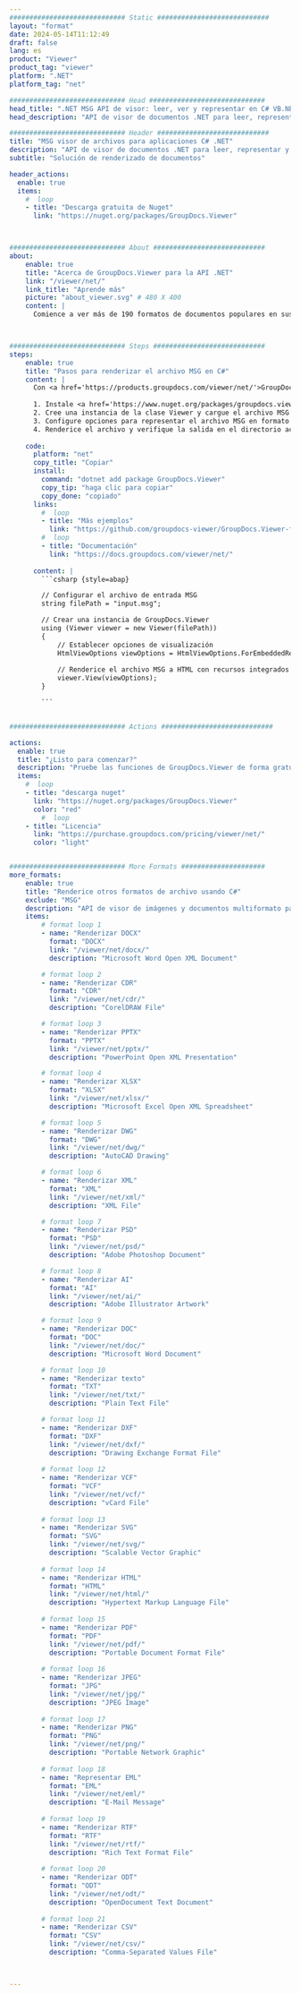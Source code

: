```yaml
---
############################# Static ############################
layout: "format"
date: 2024-05-14T11:12:49
draft: false
lang: es
product: "Viewer"
product_tag: "viewer"
platform: ".NET"
platform_tag: "net"

############################# Head #############################
head_title: ".NET MSG API de visor: leer, ver y representar en C# VB.NET"
head_description: "API de visor de documentos .NET para leer, representar y mostrar MSG en cualquier tipo de aplicaciones C#, ASP.NET, VB.NET y .NET Core."

############################# Header ############################
title: "MSG visor de archivos para aplicaciones C# .NET" 
description: "API de visor de documentos .NET para leer, representar y mostrar archivos MSG en cualquier tipo de aplicaciones C#, ASP.NET, VB.NET y .NET Core. Vea los archivos renderizados con formato y diseño reales en HTML5, PDF o como una imagen usando unas pocas líneas de código." 
subtitle: "Solución de renderizado de documentos" 

header_actions:
  enable: true
  items:
    #  loop
    - title: "Descarga gratuita de Nuget"
      link: "https://nuget.org/packages/GroupDocs.Viewer"



############################# About ############################
about:
    enable: true
    title: "Acerca de GroupDocs.Viewer para la API .NET"
    link: "/viewer/net/"
    link_title: "Aprende más"
    picture: "about_viewer.svg" # 480 X 400
    content: |
      Comience a ver más de 190 formatos de documentos populares en sus aplicaciones .NET usando GroupDocs.Viewer para API .NET agregando algunas líneas de código. Los desarrolladores pueden mostrar fácilmente PDF, procesamiento de textos, hojas de cálculo de Excel, presentaciones, Visio, proyectos, Outlook y muchos otros formatos de documentos populares en modos HTML5, imagen o PDF. La representación del documento es rápida, idéntica al archivo fuente original y no requiere la instalación de software adicional ni ninguna otra biblioteca externa.



############################# Steps ############################
steps:
    enable: true
    title: "Pasos para renderizar el archivo MSG en C#" 
    content: |
      Con <a href='https://products.groupdocs.com/viewer/net/'>GroupDocs.Viewer</a> puede renderizar MSG a HTML, JPEG, PNG o PDF en unos pocos pasos.
      
      1. Instale <a href='https://www.nuget.org/packages/groupdocs.viewer'>GroupDocs.Viewer para .NET</a> usando su administrador de paquetes favorito. 
      2. Cree una instancia de la clase Viewer y cargue el archivo MSG con la ruta completa.  
      3. Configure opciones para representar el archivo MSG en formato HTML, PNG, JPEG o PDF. 
      4. Renderice el archivo y verifique la salida en el directorio actual. 
   
    code:
      platform: "net"
      copy_title: "Copiar"
      install:
        command: "dotnet add package GroupDocs.Viewer"
        copy_tip: "haga clic para copiar"
        copy_done: "copiado"
      links:
        #  loop
        - title: "Más ejemplos"
          link: "https://github.com/groupdocs-viewer/GroupDocs.Viewer-for-.NET"
        #  loop
        - title: "Documentación"
          link: "https://docs.groupdocs.com/viewer/net/"
          
      content: |
        ```csharp {style=abap}

        // Configurar el archivo de entrada MSG
        string filePath = "input.msg";

        // Crear una instancia de GroupDocs.Viewer
        using (Viewer viewer = new Viewer(filePath))
        {
            // Establecer opciones de visualización
            HtmlViewOptions viewOptions = HtmlViewOptions.ForEmbeddedResources();
                
            // Renderice el archivo MSG a HTML con recursos integrados
            viewer.View(viewOptions);
        }

        ```            


############################# Actions ############################

actions:
  enable: true
  title: "¿Listo para comenzar?"
  description: "Pruebe las funciones de GroupDocs.Viewer de forma gratuita o solicite una licencia"
  items:
    #  loop
    - title: "descarga nuget"
      link: "https://nuget.org/packages/GroupDocs.Viewer"
      color: "red"
        #  loop
    - title: "Licencia"
      link: "https://purchase.groupdocs.com/pricing/viewer/net/"
      color: "light"


############################# More Formats #####################
more_formats:
    enable: true
    title: "Renderice otros formatos de archivo usando C#"
    exclude: "MSG"
    description: "API de visor de imágenes y documentos multiformato para .NET. Vea algunos de los formatos de archivo populares a continuación sin visores externos."
    items: 
        # format loop 1
        - name: "Renderizar DOCX"
          format: "DOCX"
          link: "/viewer/net/docx/"
          description: "Microsoft Word Open XML Document" 

        # format loop 2
        - name: "Renderizar CDR" 
          format: "CDR"
          link: "/viewer/net/cdr/"
          description: "CorelDRAW File" 

        # format loop 3
        - name: "Renderizar PPTX"
          format: "PPTX"
          link: "/viewer/net/pptx/"
          description: "PowerPoint Open XML Presentation" 

        # format loop 4
        - name: "Renderizar XLSX"
          format: "XLSX"
          link: "/viewer/net/xlsx/"
          description: "Microsoft Excel Open XML Spreadsheet" 

        # format loop 5
        - name: "Renderizar DWG"
          format: "DWG"
          link: "/viewer/net/dwg/"
          description: "AutoCAD Drawing"

        # format loop 6
        - name: "Renderizar XML"
          format: "XML"
          link: "/viewer/net/xml/"
          description: "XML File"

        # format loop 7
        - name: "Renderizar PSD"
          format: "PSD"
          link: "/viewer/net/psd/"
          description: "Adobe Photoshop Document"

        # format loop 8
        - name: "Renderizar AI"
          format: "AI"
          link: "/viewer/net/ai/"
          description: "Adobe Illustrator Artwork"

        # format loop 9
        - name: "Renderizar DOC"
          format: "DOC"
          link: "/viewer/net/doc/"
          description: "Microsoft Word Document" 

        # format loop 10
        - name: "Renderizar texto" 
          format: "TXT"
          link: "/viewer/net/txt/"
          description: "Plain Text File" 

        # format loop 11
        - name: "Renderizar DXF" 
          format: "DXF"
          link: "/viewer/net/dxf/"
          description: "Drawing Exchange Format File"  
          
        # format loop 12
        - name: "Renderizar VCF"
          format: "VCF"
          link: "/viewer/net/vcf/"
          description: "vCard File"  
              
        # format loop 13
        - name: "Renderizar SVG"
          format: "SVG"
          link: "/viewer/net/svg/"
          description: "Scalable Vector Graphic" 
          
        # format loop 14
        - name: "Renderizar HTML"
          format: "HTML"
          link: "/viewer/net/html/"
          description: "Hypertext Markup Language File" 
          
        # format loop 15
        - name: "Renderizar PDF"
          format: "PDF"
          link: "/viewer/net/pdf/"
          description: "Portable Document Format File"
          
        # format loop 16
        - name: "Renderizar JPEG"
          format: "JPG"
          link: "/viewer/net/jpg/"
          description: "JPEG Image"
          
        # format loop 17
        - name: "Renderizar PNG"
          format: "PNG"
          link: "/viewer/net/png/"
          description: "Portable Network Graphic" 
          
        # format loop 18
        - name: "Representar EML"
          format: "EML"
          link: "/viewer/net/eml/"
          description: "E-Mail Message" 
          
        # format loop 19
        - name: "Renderizar RTF"
          format: "RTF"
          link: "/viewer/net/rtf/"
          description: "Rich Text Format File" 
          
        # format loop 20
        - name: "Renderizar ODT"
          format: "ODT"
          link: "/viewer/net/odt/"
          description: "OpenDocument Text Document" 
          
        # format loop 21
        - name: "Renderizar CSV"
          format: "CSV"
          link: "/viewer/net/csv/"
          description: "Comma-Separated Values File" 



---
```


